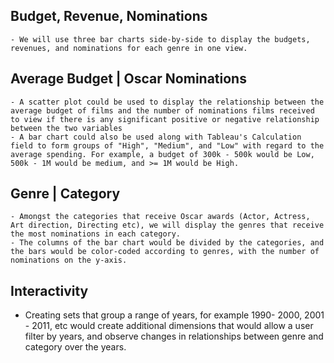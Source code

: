 ## Budget, Revenue, Nominations 
    - We will use three bar charts side-by-side to display the budgets, revenues, and nominations for each genre in one view. 
## Average Budget | Oscar Nominations 
    - A scatter plot could be used to display the relationship between the average budget of films and the number of nominations films received to view if there is any significant positive or negative relationship between the two variables  
    - A bar chart could also be used along with Tableau's Calculation field to form groups of "High", "Medium", and "Low" with regard to the average spending. For example, a budget of 300k - 500k would be Low, 500k - 1M would be medium, and >= 1M would be High. 


## Genre | Category
    - Amongst the categories that receive Oscar awards (Actor, Actress, Art direction, Directing etc), we will display the genres that receive the most nominations in each category. 
    - The columns of the bar chart would be divided by the categories, and the bars would be color-coded according to genres, with the number of nominations on the y-axis.

## Interactivity 
 - Creating sets that group a range of years, for example 1990- 2000, 2001 - 2011, etc would create additional dimensions that would allow a user filter by years, and observe changes in relationships between genre and category over the years.